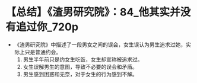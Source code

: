 # 【总结】《渣男研究院》：84_他其实并没有追过你_720p

-   《渣男研究院》中描述了一段男女之间的误会，女生误认为男生追求过她，实际上只是普通约会。
    1.  男生半年前只是约女生吃饭，女生却宣称被追求过。
    2.  女生误解男生的意图，导致不必要的误会和矛盾。
    3.  男生感到困惑和无奈，对于女生的行为感到不解。